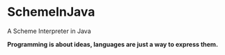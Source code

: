# SchemeInJava
A Scheme Interpreter in Java

**Programming is about ideas, languages are just a way to express them.**
